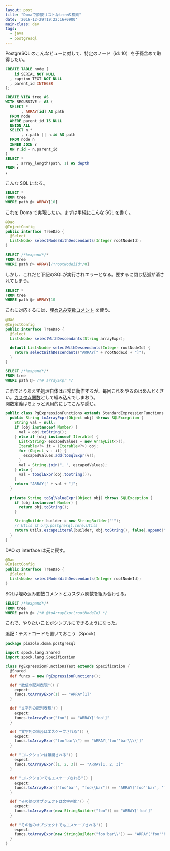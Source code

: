 ```yaml
---
layout: post
title: "Domaで隣接リストなtreeの検索"
date: '2016-12-29T19:22:16+0900'
main-class: dev
tags:
  - java
  - postgresql
---
```


PostgreSQL のこんなビューに対して、特定のノード（id: 10）を子孫含めて取得したい。

```sql
CREATE TABLE node (
    id SERIAL NOT NULL
  , caption TEXT NOT NULL
  , parent_id INTEGER
);

CREATE VIEW tree AS
WITH RECURSIVE r AS (
  SELECT *
       , ARRAY[id] AS path
  FROM node
  WHERE parent_id IS NULL
  UNION ALL
  SELECT n.*
       , r.path || n.id AS path
  FROM node n
  INNER JOIN r
  ON r.id = n.parent_id
)
SELECT *
     , array_length(path, 1) AS depth
FROM r
;

```

こんな SQL になる。

```sql
SELECT *
FROM tree
WHERE path @> ARRAY[10]
```

これを Doma で実現したい。まずは単純にこんな SQL を書く。

```java
@Dao
@InjectConfig
public interface TreeDao {
  @Select
  List<Node> selectNodesWithDescendants(Integer rootNodeId);
}
```

```sql
SELECT /*%expand*/*
FROM tree
WHERE path @> ARRAY[/*rootNodeiId*/0]
```

しかし、これだと下記のSQLが実行されエラーとなる。要するに閉じ括弧が消されてしまう。

```sql
SELECT *
FROM tree
WHERE path @> ARRAY[10
```

これに対応するには、[埋め込み変数コメント](http://doma.readthedocs.io/ja/stable/sql/#id13) を使う。

```java
@Dao
@InjectConfig
public interface TreeDao {
  @Select
  List<Node> selectWithDescendants(String arrayExpr);

  default List<Node> selectWithDescendants(Integer rootNodeId) {
    return selectWithDescendants("ARRAY[" + rootNodeId + "]");
  }
}
```

```sql
SELECT /*%expand*/*
FROM tree
WHERE path @> /*# arrayExpr */
```

これでとりあえず処理自体は正常に動作するが、毎回これをやるのはめんどくさい。[カスタム関数](http://doma.readthedocs.io/ja/stable/expression/?highlight=%E9%96%A2%E6%95%B0#id12)として組み込んでしまおう。  
関数定義はちょっと汎用的にしてこんな感じ。

```java
public class PgExpressionFunctions extends StandardExpressionFunctions {
  public String toArrayExpr(Object obj) throws SQLException {
    String val = null;
    if (obj instanceof Number) {
      val = obj.toString();
    } else if (obj instanceof Iterable) {
      List<String> escapedValues = new ArrayList<>();
      Iterable<?> it = (Iterable<?>) obj;
      for (Object v : it) {
        escapedValues.add(toSqlExpr(v));
      }
      val = String.join(", ", escapedValues);
    } else {
      val = toSqlExpr(obj.toString());
    }
    return "ARRAY[" + val + "]";
  }

  private String toSqlValueExpr(Object obj) throws SQLException {
    if (obj instanceof Number) {
      return obj.toString();
    }

    StringBuilder builder = new StringBuilder("'");
    // Utils は org.postgresql.core.Utils
    return Utils.escapeLiteral(builder, obj.toString(), false).append("'").toString();
  }
}
```

DAO の interface は元に戻す。

```java
@Dao
@InjectConfig
public interface TreeDao {
  @Select
  List<Node> selectNodesWithDescendants(Integer rootNodeId);
}
```

SQLは埋め込み変数コメントとカスタム関数を組み合わせる。

```sql
SELECT /*%expand*/*
FROM tree
WHERE path @> /*# @toArrayExpr(rootNodeId) */
```

これで、やりたいことがシンプルにできるようになった。

追記：テストコードも置いておこう（Spock）

```groovy
package pinzolo.doma.postgresql

import spock.lang.Shared
import spock.lang.Specification

class PgExpressionFunctionsTest extends Specification {
  @Shared
  def funcs = new PgExpressionFunctions();

  def "数値の配列表現"() {
    expect:
    funcs.toArrayExpr(1) == "ARRAY[1]"
  }

  def "文字列の配列表現"() {
    expect:
    funcs.toArrayExpr("foo") == "ARRAY['foo']"
  }

  def "文字列の場合はエスケープされる"() {
    expect:
    funcs.toArrayExpr("foo'bar\\") == "ARRAY['foo''bar\\\\']"
  }

  def "コレクションは展開される"() {
    expect:
    funcs.toArrayExpr([1, 2, 3]) == "ARRAY[1, 2, 3]"
  }

  def "コレクションでもエスケープされる"() {
    expect:
    funcs.toArrayExpr(["foo'bar", "foo\\bar"]) == "ARRAY['foo''bar', 'foo\\\\bar']"
  }

  def "その他のオブジェクトは文字列化"() {
    expect:
    funcs.toArrayExpr(new StringBuilder("foo")) == "ARRAY['foo']"
  }

  def "その他のオブジェクトでもエスケープされる"() {
    expect:
    funcs.toArrayExpr(new StringBuilder("foo'bar\\")) == "ARRAY['foo''bar\\\\']"
  }
}
```
